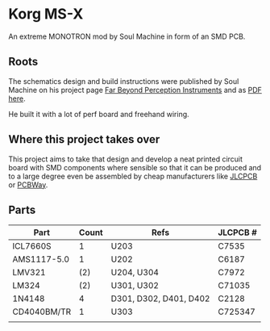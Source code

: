 # Korg MS-X

An extreme MONOTRON mod by Soul Machine in form of an SMD PCB.


## Roots

The schematics design and build instructions were published by Soul Machine on his project page
[Far Beyond Perception Instruments](https://www.djsoulmachine.com/farbeyondperception/msx.html)
and as 
[PDF here](http://www.djsoulmachine.com/farbeyondperception/msx/MSX-schematics.pdf).

He built it with a lot of perf board and freehand wiring.


## Where this project takes over

This project aims to take that design and develop a neat printed circuit board with SMD components where sensible so that it can be produced and to a large degree even be assembled by cheap manufacturers like [JLCPCB](jlcpcb.com) or [PCBWay](pcbway.com).


## Parts

| Part        | Count | Refs                   | JLCPCB # |
| ---         | ---   | ---                    | ---      |
| ICL7660S    | 1     | U203                   | C7535    |
| AMS1117-5.0 | 1     | U202                   | C6187    |
| LMV321      | (2)   | U204, U304             | C7972    |
| LM324       | (2)   | U301, U302             | C71035   |
| 1N4148      | 4     | D301, D302, D401, D402 | C2128    |
| CD4040BM/TR | 1     | U303                   | C725347  |
|  |  |  |  |
